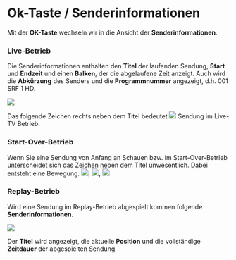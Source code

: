 # Ok-Taste / Senderinformationen

Mit der **OK-Taste** wechseln wir in die Ansicht der **Senderinformationen**.

### **Live-Betrieb**

Die Senderinformationen enthalten den **Titel** der laufenden Sendung, **Start** und **Endzeit** und einen **Balken**, der die abgelaufene Zeit anzeigt. Auch wird die **Abkürzung** des Senders und die **Programmnummer** angezeigt, d.h. 001 SRF 1 HD.

![](https://manula.r.sizr.io/large/user/16317/img/tv-senderinformationen-1.png)

Das folgende Zeichen rechts neben dem Titel bedeutet ![](https://manula.r.sizr.io/large/user/16317/img/tv-senderinformationen-2.png) Sendung im Live-TV Betrieb.

### **Start-Over-Betrieb**

Wenn Sie eine Sendung von Anfang an Schauen bzw. im Start-Over-Betrieb unterscheidet sich das Zeichen neben dem Titel unwesentlich. Dabei entsteht eine Bewegung. ![](https://manula.r.sizr.io/large/user/16317/img/tv-senderinformationen-2.png), ![](https://manula.r.sizr.io/large/user/16317/img/tv-senderinformationen-2-1.png), ![](https://manula.r.sizr.io/large/user/16317/img/tv-senderinformationen-2-2.png)

### **Replay-Betrieb**

Wird eine Sendung im Replay-Betrieb abgespielt kommen folgende **Senderinformationen**.

![](https://manula.r.sizr.io/large/user/16317/img/tv-senderinformationen-10-catchup.png)

Der **Titel** wird angezeigt, die aktuelle **Position** und die vollständige **Zeitdauer** der abgespielten Sendung.

